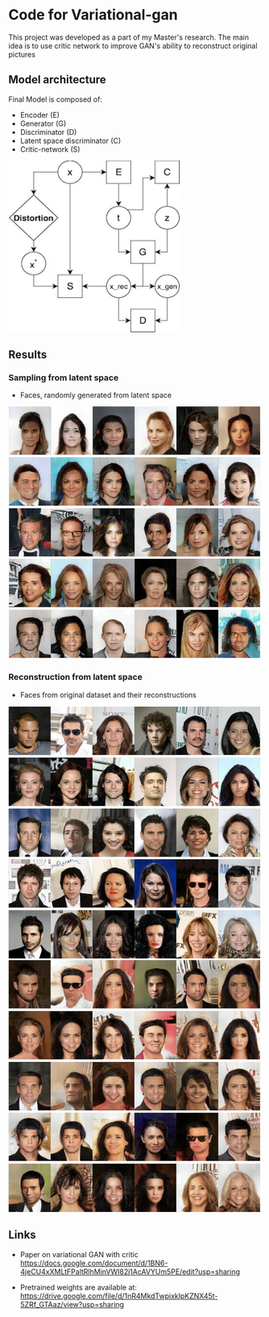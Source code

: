 # Code for Variational-gan

This project was developed as a part of my Master's research. 
The main idea is to use critic network to improve GAN's ability to reconstruct original pictures

## Model architecture 
Final Model is composed of:
- Encoder (E)
- Generator (G)
- Discriminator (D)
- Latent space discriminator (C)
- Critic-network (S)

<img src="./model-scheme.jpg " width="340" height="340">

## Results

### Sampling from latent space 
* Faces, randomly generated from latent space

<img src="./random-faces.png " width="500" height="500">

###  Reconstruction from latent space
* Faces from original dataset and their reconstructions

<img src="./reconstruction-real.png " width="500" height="500">

<img src="./reconstruction-fake.png " width="500" height="500">


## Links
* Paper on variational GAN with critic
https://docs.google.com/document/d/1BN6-4jeCU4xXMLtFPaltRlhMjnVWl82j1AcAVYUm5PE/edit?usp=sharing

* Pretrained weights are available at:
https://drive.google.com/file/d/1nR4MkdTwpixklpKZNX45t-5ZRf_GTAaz/view?usp=sharing
